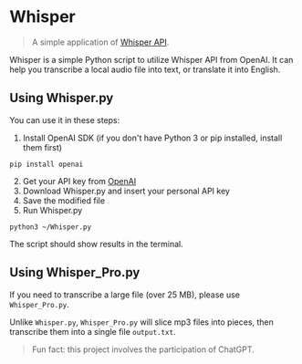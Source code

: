 # Whisper
> A simple application of [Whisper API](https://github.com/openai/whisper).

Whisper is a simple Python script to utilize Whisper API from OpenAI. It can help you transcribe a local audio file into text, or translate it into English.

## Using Whisper.py
You can use it in these steps:
1. Install OpenAI SDK (if you don't have Python 3 or pip installed, install them first)
```
pip install openai
```
2. Get your API key from [OpenAI](https://platform.openai.com)
3. Download Whisper.py and insert your personal API key
4. Save the modified file
5. Run Whisper.py
```
python3 ~/Whisper.py
```

The script should show results in the terminal.

## Using Whisper_Pro.py
If you need to transcribe a large file (over 25 MB), please use ```Whisper_Pro.py```. 

Unlike ```Whisper.py```, ```Whisper_Pro.py``` will slice mp3 files into pieces, then transcribe them into a single file ```output.txt```.

> Fun fact: this project involves the participation of ChatGPT.

